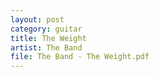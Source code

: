 ```yaml
---
layout: post
category: guitar
title: The Weight
artist: The Band
file: The Band - The Weight.pdf
---
```

